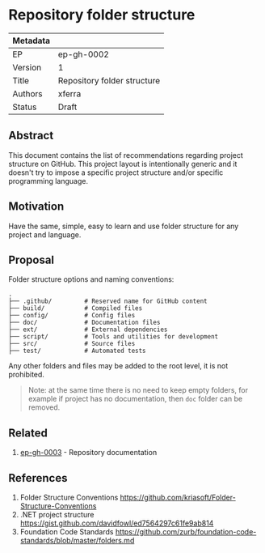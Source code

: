 # Repository folder structure 

| Metadata     |                                         |
| ------------ |-----------------------------------------|
| EP           | ep-gh-0002                              |
| Version      | 1                                       |
| Title        | Repository folder structure             |
| Authors      | xferra                                  |
| Status       | Draft                                   |

## Abstract

This document contains the list of recommendations regarding project structure on GitHub. This project layout is intentionally generic and it doesn't try to impose a specific project structure and/or specific programming language.

## Motivation

Have the same, simple, easy to learn and use folder structure for any project and language.

## Proposal

Folder structure options and naming conventions:

```
.
├── .github/         # Reserved name for GitHub content
├── build/           # Compiled files
├── config/          # Config files
├── doc/             # Documentation files
├── ext/             # External dependencies 
├── script/          # Tools and utilities for development
├── src/             # Source files
├── test/            # Automated tests
```

Any other folders and files may be added to the root level, it is not prohibited.

> Note: at the same time there is no need to keep empty folders, for example if project has no documentation, then `doc` folder can be removed.

## Related

1. [ep-gh-0003](ep-gh-0003.md) - Repository documentation

## References

1. Folder Structure Conventions <https://github.com/kriasoft/Folder-Structure-Conventions>
2. .NET project structure <https://gist.github.com/davidfowl/ed7564297c61fe9ab814>
3. Foundation Code Standards <https://github.com/zurb/foundation-code-standards/blob/master/folders.md>
